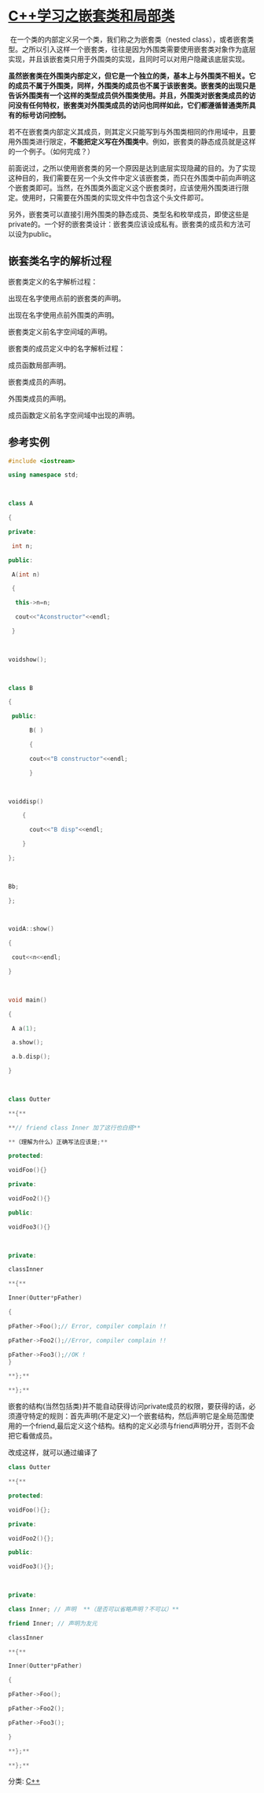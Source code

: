 # [C++学习之嵌套类和局部类 ](https://www.cnblogs.com/sunfie/p/4394591.html)
​       在一个类的内部定义另一个类，我们称之为嵌套类（nested class），或者嵌套类型。之所以引入这样一个嵌套类，往往是因为外围类需要使用嵌套类对象作为底层实现，并且该嵌套类只用于外围类的实现，且同时可以对用户隐藏该底层实现。

​       **虽然嵌套类在外围类内部定义，但它是一个独立的类，基本上与外围类不相关。它的成员不属于外围类，同样，外围类的成员也不属于该嵌套类。嵌套类的出现只是 告诉外围类有一个这样的类型成员供外围类使用。并且，外围类对嵌套类成员的访问没有任何特权，嵌套类对外围类成员的访问也同样如此，它们都遵循普通类所具有的标号访问控制。**

​      若不在嵌套类内部定义其成员，则其定义只能写到与外围类相同的作用域中，且要用外围类进行限定，**不能把定义写在外围类中**。例如，嵌套类的静态成员就是这样的一个例子。（如何完成？）

​       前面说过，之所以使用嵌套类的另一个原因是达到底层实现隐藏的目的。为了实现这种目的，我们需要在另一个头文件中定义该嵌套类，而只在外围类中前向声明这个嵌套类即可。当然，在外围类外面定义这个嵌套类时，应该使用外围类进行限定。使用时，只需要在外围类的实现文件中包含这个头文件即可。

​      另外，嵌套类可以直接引用外围类的静态成员、类型名和枚举成员，即使这些是private的。一个好的嵌套类设计：嵌套类应该设成私有。嵌套类的成员和方法可以设为public。

## 嵌套类名字的解析过程

嵌套类定义的名字解析过程：

出现在名字使用点前的嵌套类的声明。

出现在名字使用点前外围类的声明。

嵌套类定义前名字空间域的声明。

嵌套类的成员定义中的名字解析过程：

成员函数局部声明。

嵌套类成员的声明。

外围类成员的声明。

成员函数定义前名字空间域中出现的声明。

## 参考实例

```cpp
#include <iostream>

using namespace std;

 

class A

{

private:

 int n;

public:

 A(int n)

 {

  this->n=n;

  cout<<"Aconstructor"<<endl;

 }

 

voidshow();

 

class B

{

 public:

​      B( )

​      {

​      cout<<"B constructor"<<endl;

​      }

 

voiddisp()

​    {

​      cout<<"B disp"<<endl;

​    }

};

 

Bb;

};

 

voidA::show()

{

 cout<<n<<endl;

}

 

void main()

{

 A a(1);

 a.show();

 a.b.disp();

}

 

class Outter

**{**

**// friend class Inner 加了这行也白搭**

**（理解为什么）正确写法应该是;**

protected:

voidFoo(){}

private:

voidFoo2(){}

public:

voidFoo3(){}

 

private:

classInner

**{**

Inner(Outter*pFather)

{

pFather->Foo();// Error, compiler complain !!

pFather->Foo2();//Error, compiler complain !!

pFather->Foo3();//OK !
}

**};**

**};**
```



嵌套的结构(当然包括类)并不能自动获得访问private成员的权限，要获得的话，必须遵守特定的规则：首先声明(不是定义)一个嵌套结构，然后声明它是全局范围使用的一个friend,最后定义这个结构。结构的定义必须与friend声明分开，否则不会把它看做成员。

改成这样，就可以通过编译了

```cpp
class Outter

**{**

protected:

voidFoo(){};

private:

voidFoo2(){};

public:

voidFoo3(){};

 

private:

class Inner; // 声明  **（是否可以省略声明？不可以）**

friend Inner; // 声明为友元

classInner

**{**

Inner(Outter*pFather)

{

pFather->Foo();

pFather->Foo2();

pFather->Foo3();

}

**};**

**};**
```





分类: [C++](https://www.cnblogs.com/sunfie/category/675042.html)

